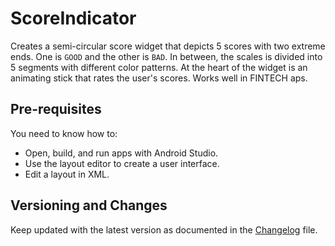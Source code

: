 # ScoreIndicator

Creates a semi-circular score widget that depicts 5 scores with two extreme ends. One is `GOOD`
and the other is `BAD`. In between, the scales is divided into 5 segments with different color patterns.
At the heart of the widget is an animating stick that rates the user's scores. Works well in FINTECH aps.

## Pre-requisites

You need to know how to:
- Open, build, and run apps with Android Studio.
- Use the layout editor to create a user interface.
- Edit a layout in XML.

## Versioning and Changes
Keep updated with the latest version as documented in the [Changelog] file.

[Changelog]: https://github.com/lenblazy/ScoreIndicator/blob/main/CHANGELOG.md
